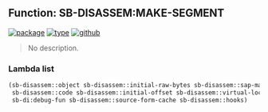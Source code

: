 ## Function: SB-DISASSEM:MAKE-SEGMENT
[![package](https://img.shields.io/badge/Package-SB--DISASSEM-5f9ea0.svg?style=social&colorA=999999)](../) [![type](https://img.shields.io/badge/Type-Function-5f9ea0.svg?style=social&colorA=999999)](../#function) [![github](https://img.shields.io/badge/GitHub-View_the_source-5f9ea0.svg?style=social&colorA=999999&logo=github)](https://github.com/sbcl/sbcl/blob/master/src/compiler/target-disassem.lisp/) 

> No description.

### Lambda list
```cl
(sb-disassem::object sb-disassem::initial-raw-bytes sb-disassem::sap-maker length &key
 sb-disassem::code sb-disassem::initial-offset sb-disassem::virtual-location
 sb-di:debug-fun sb-disassem::source-form-cache sb-disassem::hooks)
```
